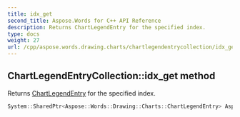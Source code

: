 ```yaml
---
title: idx_get
second_title: Aspose.Words for C++ API Reference
description: Returns ChartLegendEntry for the specified index.
type: docs
weight: 27
url: /cpp/aspose.words.drawing.charts/chartlegendentrycollection/idx_get/
---
```

## ChartLegendEntryCollection::idx_get method


Returns [ChartLegendEntry](../../chartlegendentry/) for the specified index.

```cpp
System::SharedPtr<Aspose::Words::Drawing::Charts::ChartLegendEntry> Aspose::Words::Drawing::Charts::ChartLegendEntryCollection::idx_get(int32_t index)
```

